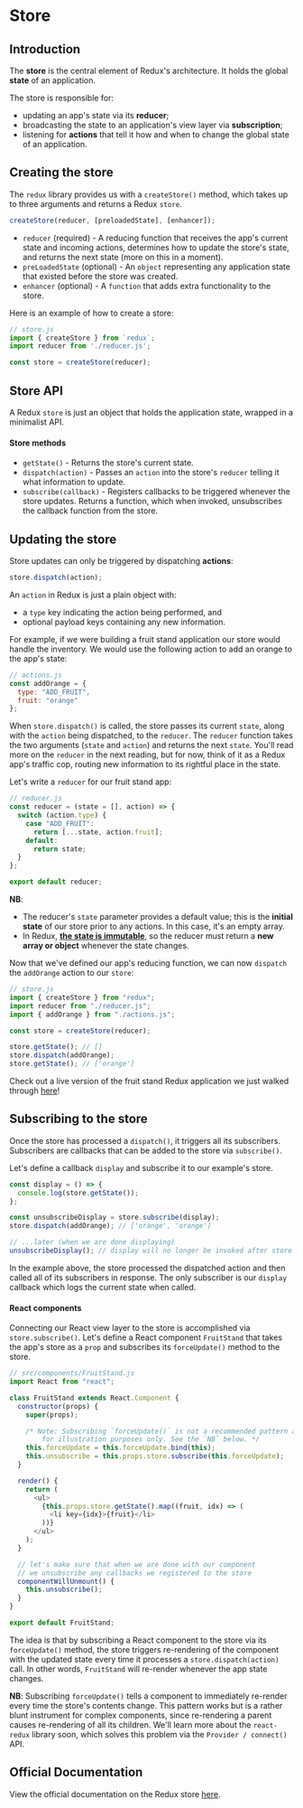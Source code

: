 # Store

## Introduction

The **store** is the central element of Redux's architecture. It holds the
global **state** of an application.

The store is responsible for:

- updating an app's state via its **reducer**;
- broadcasting the state to an application's view layer via **subscription**;
- listening for **actions** that tell it how and when to change the global state
  of an application.

## Creating the store

The `redux` library provides us with a `createStore()` method, which takes up to
three arguments and returns a Redux `store`.

```js
createStore(reducer, [preloadedState], [enhancer]);
```

- `reducer` (required) - A reducing function that receives the app's current
  state and incoming actions, determines how to update the store's state, and
  returns the next state (more on this in a moment).
- `preLoadedState` (optional) - An `object` representing any application state
  that existed before the store was created.
- `enhancer` (optional) - A `function` that adds extra functionality to the
  store.

Here is an example of how to create a store:

```js
// store.js
import { createStore } from `redux`;
import reducer from './reducer.js';

const store = createStore(reducer);
```

## Store API

A Redux `store` is just an object that holds the application state, wrapped in a
minimalist API.

#### Store methods

- `getState()` - Returns the store's current state.
- `dispatch(action)` - Passes an `action` into the store's `reducer` telling it
  what information to update.
- `subscribe(callback)` - Registers callbacks to be triggered whenever the store
  updates. Returns a function, which when invoked, unsubscribes the callback
  function from the store.

## Updating the store

Store updates can only be triggered by dispatching **actions**:

```js
store.dispatch(action);
```

An `action` in Redux is just a plain object with:

- a `type` key indicating the action being performed, and
- optional payload keys containing any new information.

For example, if we were building a fruit stand application our store would
handle the inventory. We would use the following action to add an orange to the
app's state:

```js
// actions.js
const addOrange = {
  type: "ADD_FRUIT",
  fruit: "orange"
};
```

When `store.dispatch()` is called, the store passes its current `state`, along
with the `action` being dispatched, to the `reducer`. The `reducer` function
takes the two arguments (`state` and `action`) and returns the next `state`.
You'll read more on the `reducer` in the next reading, but for now, think of it
as a Redux app's traffic cop, routing new information to its rightful place in
the state.

Let's write a `reducer` for our fruit stand app:

```js
// reducer.js
const reducer = (state = [], action) => {
  switch (action.type) {
    case "ADD_FRUIT":
      return [...state, action.fruit];
    default:
      return state;
  }
};

export default reducer;
```

**NB**:

- The reducer's `state` parameter provides a default value; this is the
  **initial state** of our store prior to any actions. In this case, it's an
  empty array.
- In Redux, [**the state is immutable**][why-immutable], so the reducer must
  return a **new array or object** whenever the state changes.

Now that we've defined our app's reducing function, we can now `dispatch` the
`addOrange` action to our `store`:

```js
// store.js
import { createStore } from "redux";
import reducer from "./reducer.js";
import { addOrange } from "./actions.js";

const store = createStore(reducer);

store.getState(); // []
store.dispatch(addOrange);
store.getState(); // ['orange']
```

Check out a live version of the fruit stand Redux application we just walked
through [here][fruit-stand-01]!

## Subscribing to the store

Once the store has processed a `dispatch()`, it triggers all its subscribers.
Subscribers are callbacks that can be added to the store via `subscribe()`.

Let's define a callback `display` and subscribe it to our example's store.

```js
const display = () => {
  console.log(store.getState());
};

const unsubscribeDisplay = store.subscribe(display);
store.dispatch(addOrange); // ['orange', 'orange']

// ...later (when we are done displaying)
unsubscribeDisplay(); // display will no longer be invoked after store.dispatch()
```

In the example above, the store processed the dispatched action and then called
all of its subscribers in response. The only subscriber is our `display`
callback which logs the current state when called.

#### React components

Connecting our React view layer to the store is accomplished via
`store.subscribe()`. Let's define a React component `FruitStand` that takes the
app's store as a `prop` and subscribes its `forceUpdate()` method to the store.

```js
// src/components/FruitStand.js
import React from "react";

class FruitStand extends React.Component {
  constructor(props) {
    super(props);

    /* Note: Subscribing `forceUpdate()` is not a recommended pattern and used
		for illustration purposes only. See the `NB` below. */
    this.forceUpdate = this.forceUpdate.bind(this);
    this.unsubscribe = this.props.store.subscribe(this.forceUpdate);
  }

  render() {
    return (
      <ul>
        {this.props.store.getState().map((fruit, idx) => (
          <li key={idx}>{fruit}</li>
        ))}
      </ul>
    );
  }

  // let's make sure that when we are done with our component
  // we unsubscribe any callbacks we registered to the store
  componentWillUnmount() {
    this.unsubscribe();
  }
}

export default FruitStand;
```

The idea is that by subscribing a React component to the store via its
`forceUpdate()` method, the store triggers re-rendering of the component with
the updated state every time it processes a `store.dispatch(action)` call. In
other words, `FruitStand` will re-render whenever the app state changes.

**NB**: Subscribing `forceUpdate()` tells a component to immediately re-render
every time the store's contents change. This pattern works but is a rather blunt
instrument for complex components, since re-rendering a parent causes
re-rendering of all its children. We'll learn more about the `react-redux`
library soon, which solves this problem via the `Provider / connect()` API.

## Official Documentation

View the official documentation on the Redux store [here][redux-js].

[redux-js]: http://redux.js.org/docs/basics/Store.html
[why-immutable]: https://github.com/reactjs/redux/issues/758
[force-update]: https://facebook.github.io/react/docs/component-api.html#forceupdate
[fruit-stand-01]: http://appacademy.github.io/curriculum/react/fruit_stand_01/index.html
